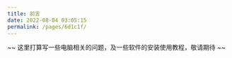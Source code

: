 ```yaml
---
title: 前言
date: 2022-08-04 03:05:15
permalink: /pages/6d1c1f/
---
```



~~ 这里打算写一些电脑相关的问题，及一些软件的安装使用教程，敬请期待 ~~